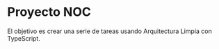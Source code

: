 # Proyecto NOC

El objetivo es crear una serie de tareas usando Arquitectura Limpia con TypeScript.
